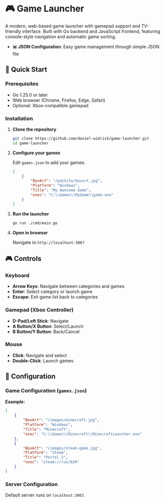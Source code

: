 # 🎮 Game Launcher

A modern, web-based game launcher with gamepad support and TV-friendly interface. Built with Go backend and JavaScript frontend, featuring console-style navigation and automatic game sorting.

- **📊 JSON Configuration**: Easy game management through simple JSON file

## 🚀 Quick Start

### Prerequisites

- Go 1.25.0 or later
- Web browser (Chrome, Firefox, Edge, Safari)
- Optional: Xbox-compatible gamepad

### Installation

1. **Clone the repository**
   ```bash
   git clone https://github.com/daniel-widrick/game-launcher.git
   cd game-launcher
   ```

2. **Configure your games**
   
   Edit `games.json` to add your games:
   ```json
   [
       {
           "BoxArt": "/path/to/boxart.jpg",
           "Platform": "Windows",
           "Title": "My Awesome Game",
           "exec": "C:\\Games\\MyGame\\game.exe"
       }
   ]
   ```

3. **Run the launcher**
   ```bash
   go run ./cmd/main.go
   ```

4. **Open in browser**
   
   Navigate to `http://localhost:3067`

## 🎮 Controls

### Keyboard
- **Arrow Keys**: Navigate between categories and games
- **Enter**: Select category or launch game
- **Escape**: Exit game list back to categories

### Gamepad (Xbox Controller)
- **D-Pad/Left Stick**: Navigate
- **A Button/X Button**: Select/Launch
- **B Button/Y Button**: Back/Cancel

### Mouse
- **Click**: Navigate and select
- **Double-Click**: Launch games

## 📝 Configuration

### Game Configuration (`games.json`)

**Example:**
```json
[
    {
        "BoxArt": "/images/minecraft.jpg",
        "Platform": "Windows",
        "Title": "Minecraft",
        "exec": "C:\\Games\\Minecraft\\MinecraftLauncher.exe"
    },
    {
        "BoxArt": "/images/steam-game.jpg",
        "Platform": "Steam",
        "Title": "Portal 2",
        "exec": "steam://run/620"
    }
]
```

### Server Configuration

Default server runs on `localhost:3067`.